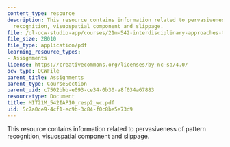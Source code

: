 ```yaml
---
content_type: resource
description: This resource contains information related to pervasiveness of pattern
  recognition, visuospatial component and slippage.
file: /ol-ocw-studio-app/courses/21m-542-interdisciplinary-approaches-to-musical-time-january-iap-2010/5c7a0ce94cf1ec9b3c84f0c8be5e73d9_MIT21M_542IAP10_resp2_wc.pdf
file_size: 28010
file_type: application/pdf
learning_resource_types:
- Assignments
license: https://creativecommons.org/licenses/by-nc-sa/4.0/
ocw_type: OCWFile
parent_title: Assignments
parent_type: CourseSection
parent_uid: c7502bbb-e093-ce34-0b30-a8f034a67883
resourcetype: Document
title: MIT21M_542IAP10_resp2_wc.pdf
uid: 5c7a0ce9-4cf1-ec9b-3c84-f0c8be5e73d9
---
```

This resource contains information related to pervasiveness of pattern recognition, visuospatial component and slippage.